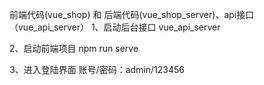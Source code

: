前端代码(vue_shop) 和 后端代码(vue_shop_server)、api接口（vue_api_server）
1、启动后台接口
vue_api_server

2、启动前端项目
npm run serve
 
3、进入登陆界面
账号/密码：admin/123456
